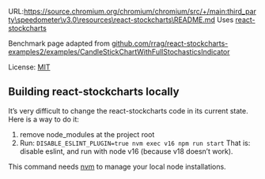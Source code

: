 URL:https://source.chromium.org/chromium/chromium/src/+/main:third_party\speedometer\v3.0\resources\react-stockcharts\README.md
Uses [react-stockcharts](https://github.com/rrag/react-stockcharts/blob/master/LICENSE)

Benchmark page adapted from [github.com/rrag/react-stockcharts-examples2/examples/CandleStickChartWithFullStochasticsIndicator](https://github.com/rrag/react-stockcharts-examples2/tree/master/examples/CandleStickChartWithFullStochasticsIndicator)

License: [MIT](https://github.com/rrag/react-stockcharts/blob/master/LICENSE)


## Building react-stockcharts locally
It’s very difficult to change the react-stockcharts code in its current state.
Here is a way to do it:
1. remove node_modules at the project root
2. Run: `DISABLE_ESLINT_PLUGIN=true nvm exec v16 npm run start`
   That is: disable eslint, and run with node v16 (because v18 doesn’t work).

This command needs [nvm](https://github.com/nvm-sh/nvm) to manage your local
node installations.

